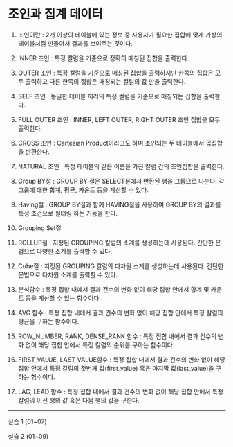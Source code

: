 # 조인과 집계 데이터

1. 조인이란 : 2개 이상의 테이블에 있는 정보 중 사용자가 필요한 집합에 맞게 가상의 테이블처럼 만들어서 결과를 보여주는 것이다.

2. INNER 조인 : 특정 칼럼을 기준으로 정확히 매칭된 집합을 출력한다.

3. OUTER 조인 : 특정 칼럼을 기준으로 매칭된 집합을 출력하지만 한쪽의 집합은 모두 출력하고 다른 한쪽의 집합은 매칭되는 컬럼의 값 만을 출력한다.

4. SELF 조인 : 동일한 테이블 끼리의 특정 컬럼을 기준으로 매칭되는 집합을 출력한다.

5. FULL OUTER 조인 : INNER, LEFT OUTER, RIGHT OUTER 조인 집합을 모두 출력한다.

6. CROSS 조인 : Cartesian Product이라고도 하며 조인되는 두 테이블에서 곱집합을 반환한다.

7. NATURAL 조인 : 특정 테이블의 같은 이름을 가진 칼럼 간의 조인집합을 출력한다.

8. Group BY절 : GROUP BY 절은 SELECT문에서 반환된 행을 그룹으로 나눈다. 각 그룹에 대한 합계, 평균, 카운트 등을 계산할 수 있다.

9. Having절 : GROUP BY절과 함께 HAVING절을 사용하여 GROUP BY의 결과를 특정 조건으로 필터링 하는 기능을 한다.

10. Grouping Set절

11. ROLLUP절 : 지정된 GROUPING 칼럼의 소계를 생성하는데 사용된다. 간단한 문법으로 다양한 소계를 출력할 수 있다.

12. Cube절 : 지정된 GROUPING 칼럼의 다차원 소계를 생성하는데 사용된다. 간단한 문법으로 다차원 소계를 출력할 수 있다.

13. 분석함수 : 특정 집합 내에서 결과 건수의 변화 없이 해당 집합 안에서 합계 및 카운트 등을 계산할 수 있는 함수이다.

14. AVG 함수 : 특정 집합 내에서 결과 건수의 변화 없이 해당 집합 안에서 특정 칼럼의 평균을 구하는 함수이다.

15. ROW_NUMBER, RANK, DENSE_RANK 함수 : 특정 집합 내에서 결과 건수의 변화 없이 해당 집합 안에서 특정 칼럼의 순위를 구하는 함수이다. 

16. FIRST_VALUE, LAST_VALUE함수 : 특정 집합 내에서 결과 건수의 변화 없이 해당 집합 안에서 특정 칼럼의 첫번째 값(first_value) 혹은 마지막 값(last_value)을 구하는 함수이다.

17. LAG, LEAD 함수 : 특정 집합 내에서 결과 건수의 변화 없이 해당 집합 안에서 특정 칼럼의 이전 행의 값 혹은 다음 행의 값을 구한다.

----------------------------------------------------------------------------------------
실습 1 (01~07)

실습 2 (01~09)
